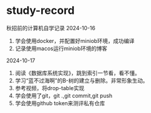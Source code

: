 # study-record
秋招前的计算机自学记录
2024-10-16
1. 学会使用docker，并配置好miniob环境，成功编译
2. 记录使用macos运行miniob环境的博客

2024-10-17
1. 阅读《数据库系统实现》，跳到索引一节看，看不懂。 
2. 学习“蓝不过海啊”的B-树的建立与删除。非常形象生动。
3. 参考视频，将drop-table实现
4. 学会使用了git，git .,git commit,git push
5. 学会使用github token来测评私有仓库